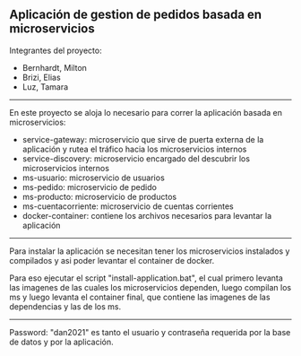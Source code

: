 Aplicación de gestion de pedidos basada en microservicios
-
Integrantes del proyecto:
- Bernhardt, Milton
- Brizi, Elias
- Luz, Tamara

---

En este proyecto se aloja lo necesario para correr la aplicación basada en microservicios:
- service-gateway: microservicio que sirve de puerta externa de la aplicación y rutea el tráfico hacia los microservicios internos 
- service-discovery: microservicio encargado del descubrir los microservicios internos
- ms-usuario: microservicio de usuarios
- ms-pedido: microservicio de pedido
- ms-producto: microservicio de productos
- ms-cuentacorriente: microservicio de cuentas corrientes
- docker-container: contiene los archivos necesarios para levantar la aplicación

---

Para instalar la aplicación se necesitan tener los microservicios instalados y compilados y asi poder levantar el container de docker.

Para eso ejecutar el script "install-application.bat", el cual primero levanta las imagenes de las cuales los microservicios dependen, luego compilan los ms y luego levanta el container final, que contiene las imagenes de las dependencias y las de los ms.

---
Password: "dan2021" es tanto el usuario y contraseña requerida por la base de datos y por la aplicación.






